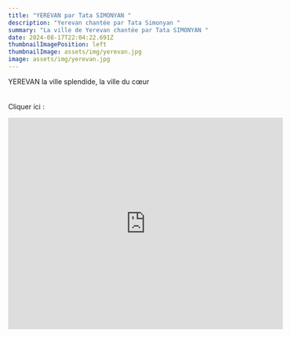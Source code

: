 ```yaml
---
title: "YEREVAN par Tata SIMONYAN "
description: "Yerevan chantée par Tata Simonyan "
summary: "La ville de Yerevan chantée par Tata SIMONYAN "
date: 2024-08-17T22:04:22.691Z
thumbnailImagePosition: left
thumbnailImage: assets/img/yerevan.jpg
image: assets/img/yerevan.jpg
---
```

YEREVAN la ville splendide, la ville du cœur\
\
\
Cliquer ici :

<iframe src="https://www.facebook.com/plugins/video.php?height=316&href=https%3A%2F%2Fwww.facebook.com%2Fhrachuhi.utmazyan%2Fvideos%2F441149085047674%2F&show_text=true&width=560&t=0" width="560" height="431" style="border:none;overflow:hidden" scrolling="no" frameborder="0" allowfullscreen="true" allow="autoplay; clipboard-write; encrypted-media; picture-in-picture; web-share" allowFullScreen="true"></iframe>